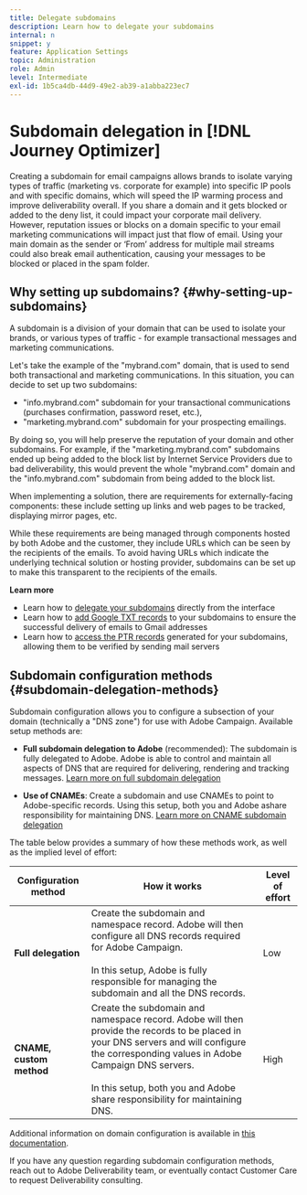 ```yaml
---
title: Delegate subdomains
description: Learn how to delegate your subdomains
internal: n
snippet: y
feature: Application Settings
topic: Administration
role: Admin
level: Intermediate
exl-id: 1b5ca4db-44d9-49e2-ab39-a1abba223ec7
---
```

# Subdomain delegation in [!DNL Journey Optimizer]

Creating a subdomain for email campaigns allows brands to isolate varying types of traffic (marketing vs. corporate for example) into specific IP pools and with specific domains, which will speed the IP warming process and improve deliverability overall. If you share a domain and it gets blocked or added to the deny list, it could impact your corporate mail delivery. However, reputation issues or blocks on a domain specific to your email marketing communications will impact just that flow of email. Using your main domain as the sender or ‘From’ address for multiple mail streams could also break email authentication, causing your messages to be blocked or placed in the spam folder.

## Why setting up subdomains? {#why-setting-up-subdomains}

A subdomain is a division of your domain that can be used to isolate your brands, or various types of traffic - for example transactional messages and marketing communications.

Let's take the example of the "mybrand.com" domain, that is used to send both transactional and marketing communications. In this situation, you can decide to set up two subdomains:

* "info.mybrand.com" subdomain for your transactional communications (purchases confirmation, password reset, etc.),
* "marketing.mybrand.com" subdomain for your prospecting emailings.

By doing so, you will help preserve the reputation of your domain and other subdomains. For example, if the "marketing.mybrand.com" subdomains ended up being added to the block list by Internet Service Providers due to bad deliverability, this would prevent the whole "mybrand.com" domain and the "info.mybrand.com" subdomain from being added to the block list.

When implementing a solution, there are requirements for externally-facing components: these include setting up links and web pages to be tracked, displaying mirror pages, etc.

While these requirements are being managed through components hosted by both Adobe and the customer, they include URLs which can be seen by the recipients of the emails. To avoid having URLs which indicate the underlying technical solution or hosting provider, subdomains can be set up to make this transparent to the recipients of the emails.

**Learn more**

* Learn how to [delegate your subdomains](delegate-subdomain.md) directly from the interface
* Learn how to [add Google TXT records](google-txt.md) to your subdomains to ensure the successful delivery of emails to Gmail addresses
* Learn how to [access the PTR records](ptr-records.md) generated for your subdomains, allowing them to be verified by sending mail servers

## Subdomain configuration methods {#subdomain-delegation-methods}

Subdomain configuration allows you to configure a subsection of your domain (technically a "DNS zone") for use with Adobe Campaign. Available setup methods are:

* **Full subdomain delegation to Adobe** (recommended): The subdomain is fully delegated to Adobe. Adobe is able to control and maintain all aspects of DNS that are required for delivering, rendering and tracking messages. [Learn more on full subdomain delegation](delegate-subdomain.md#full-subdomain-delegation)

* **Use of CNAMEs**: Create a subdomain and use CNAMEs to point to Adobe-specific records. Using this setup, both you and Adobe ashare responsibility for maintaining DNS. [Learn more on CNAME subdomain delegation](delegate-subdomain.md#cname-subdomain-delegation)

The table below provides a summary of how these methods work, as well as the implied level of effort:

| Configuration method | How it works | Level of effort |
|---|---|---|
| **Full delegation** | Create the subdomain and namespace record. Adobe will then configure all DNS records required for Adobe Campaign.<br/><br/>In this setup, Adobe is fully responsible for managing the subdomain and all the DNS records. | Low |
| **CNAME, custom method** |  Create the subdomain and namespace record. Adobe will then provide the records to be placed in your DNS servers and will configure the corresponding values in Adobe Campaign DNS servers.<br/><br/>In this setup, both you and Adobe share responsibility for maintaining DNS. | High |

Additional information on domain configuration is available in [this documentation](https://experienceleague.adobe.com/docs/deliverability-learn/deliverability-best-practice-guide/additional-resources/product-specific-resources/campaign/ac-domain-name-setup.html).

If you have any question regarding subdomain configuration methods, reach out to Adobe Deliverability team, or eventually contact Customer Care to request Deliverability consulting.
